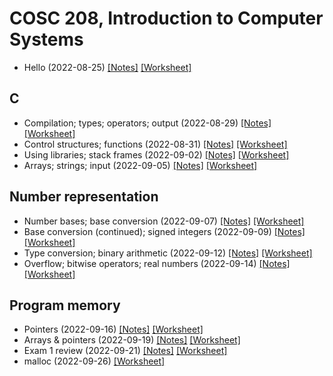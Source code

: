 # COSC 208, Introduction to Computer Systems

* Hello (2022-08-25) [[Notes]](2022-08-25_notes) [[Worksheet]](2022-08-25_worksheet)

## C
* Compilation; types; operators; output (2022-08-29) [[Notes]](2022-08-29_notes) [[Worksheet]](2022-08-29_worksheet)
* Control structures; functions (2022-08-31) [[Notes]](2022-08-31_notes) [[Worksheet]](2022-08-31_worksheet)
* Using libraries; stack frames (2022-09-02) [[Notes]](2022-09-02_notes) [[Worksheet]](2022-09-02_worksheet)
* Arrays; strings; input (2022-09-05) [[Notes]](2022-09-05_notes) [[Worksheet]](2022-09-05_worksheet)

## Number representation
* Number bases; base conversion (2022-09-07) [[Notes]](2022-09-07_notes) [[Worksheet]](2022-09-07_worksheet)
* Base conversion (continued); signed integers (2022-09-09) [[Notes]](2022-09-09_notes) [[Worksheet]](2022-09-09_worksheet)
* Type conversion; binary arithmetic (2022-09-12) [[Notes]](2022-09-12_notes) [[Worksheet]](2022-09-12_worksheet)
* Overflow; bitwise operators; real numbers (2022-09-14) [[Notes]](2022-09-14_notes) [[Worksheet]](2022-09-14_worksheet)

## Program memory
* Pointers (2022-09-16) [[Notes]](2022-09-16_notes) [[Worksheet]](2022-09-16_worksheet)
* Arrays & pointers (2022-09-19) [[Notes]](2022-09-19_notes) [[Worksheet]](2022-09-19_worksheet)
* Exam 1 review (2022-09-21) [[Notes]](2022-09-21_notes) [[Worksheet]](2022-09-21_worksheet)
* malloc (2022-09-26) <!--[[Notes]](2022-09-26_notes)--> [[Worksheet]](2022-09-26_worksheet)
<!--
* free; 2D arrays; command-line arguments (2022-09-28) [[Notes]](2022-09-28_notes) [[Worksheet]](2022-09-28_worksheet)
* structs (2022-09-30) [[Notes]](2022-09-30_notes) [[Worksheet]](2022-09-30_worksheet)

## Architecture
* von Neumann (2022-03-04) [[Notes]](2022-03-04_notes) [[Worksheet]](2022-03-04_worksheet)
* Logic gates; circuits (2022-03-07) [[Notes]](2022-03-07_notes) [[Worksheet]](2022-03-07_worksheet)

## Assembly
* Instruction formats; mapping assembly code to C code (2022-03-09) [[Notes]](2022-03-09_notes) [[Worksheet]](2022-03-09_worksheet)
* Load/store operations; arithmetic and bitwise operations; translating assembly code to low-level C code (2022-03-11) [[Notes]](2022-03-11_notes) [[Worksheet]](2022-03-11_worksheet)
* Tracing assembly (2022-03-21) [[Notes]](2022-03-21_notes) [[Worksheet]](2022-03-21_worksheet)
* Conditionals (2022-03-23) [[Notes]](2022-03-23_notes) [[Worksheet]](2022-03-23_worksheet)
* Loops (2022-03-25) [[Notes]](2022-03-25_notes) [[Worksheet]](2022-03-25_worksheet)
* Functions (2022-03-28) [[Notes]](2022-03-28_notes) [[Worksheet]](2022-03-28_worksheet)

## Efficiency
* Memory hierarchy (2022-03-30) [[Notes]](2022-03-30_notes) [[Worksheet]](2022-03-30_worksheet)
* Locality (2022-04-01) [[Notes]](2022-04-01_notes) [[Worksheet]](2022-04-01_worksheet)
* Exam 2 review (2022-04-04) [[Notes]](2022-04-04_notes) [[Worksheet]](2022-04-04_worksheet)
* Caching (2022-04-08) [[Notes]](2022-04-08_notes) [[Worksheet]](2022-04-08_worksheet)

## Multiprocessing
* Cache replacement; operating systems (2022-04-11) [[Notes]](2022-04-11_notes) [[Worksheet]](2022-04-11_worksheet)
* Limited direct execution; system calls (2022-04-13) [[Notes]](2022-04-13_notes) [[Worksheet]](2022-04-13_worksheet)
* processes; fork & wait (2022-04-15) [[Notes]](2022-04-15_notes) [[Worksheet]](2022-04-15_worksheet)
* exec; non-preemptive scheduling (2022-04-18) [[Notes]](2022-04-18_notes) [[Worksheet]](2022-04-18_worksheet)
* Preemptive scheduling (2022-04-20) [[Notes]](2022-04-20_notes) [[Worksheet]](2022-04-20_worksheet)
* Threads (2022-04-22) [[Notes]](2022-04-22_notes) [[Worksheet]](2022-04-22_worksheet)
* Pthreads API (2022-04-25) [[Notes]](2022-04-25_notes) [[Worksheet]](2022-04-25_worksheet)
* Making programs multi-threaded (2022-04-27) [[Notes]](2022-04-27_notes) [[Worksheet]](2022-04-27_worksheet)
* Making programs multi-threaded (continued) (2022-04-29) [[Notes]](2022-04-29_notes) [[Worksheet]](2022-04-29_worksheet)
* Virtual machines (2022-05-02) [[Notes]](2022-05-02_notes) [[Worksheet]](2022-05-02_worksheet)
* Containers; data centers; cloud computing (2022-05-04) [[Notes]](2022-05-04_notes) [[Worksheet]](2022-05-04_worksheet)
* Exam 3 (Final) review (2022-05-06) [[Notes]](2022-05-06_notes) [[Worksheet]](2022-05-06_worksheet)
-->

<!--
## Networking
* Application-to-application communication; Sockets (2021-11-29) [[Notes]](2021-11-29_notes)
* Sockets (continued); TCP/IP model (2021-12-01) [[Notes]](2021-12-01_notes) [[Worksheet]](2021-12-01_worksheet)
* Packet switching; Addressing (2021-12-03) [[Notes]](2021-12-03_notes) [[Worksheet]](2021-12-03_worksheet)
* Addressing (continued); Routing (2021-12-06) [[Notes]](2021-12-06_notes) [[Worksheet]](2021-12-06_worksheet)
* Wireless (2021-12-08) [[Notes]](2021-12-08_notes) [[Worksheet]](2021-12-08_worksheet)
* Cloud computing; review (2021-12-10) [[Notes]](2021-12-10_notes) [[Worksheet]](2021-12-10_worksheet)
-->

